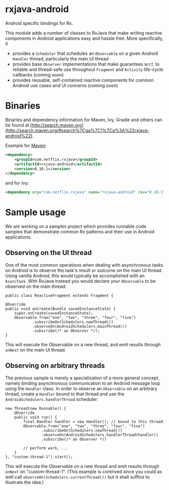 # rxjava-android

Android specific bindings for Rx.

This module adds a number of classes to RxJava that make writing reactive components in 
Android applications easy and hassle free. More specifically, it

- provides a `Scheduler` that schedules an `Observable` on a given Android `Handler` thread, particularly the main UI thread
- provides base `Observer` implementations that make guarantees w.r.t. to reliable and thread-safe use throughout 
      `Fragment` and `Activity` life-cycle callbacks (coming soon)
- provides reusable, self-contained reactive components for common Android use cases and UI concerns (coming soon)


# Binaries

Binaries and dependency information for Maven, Ivy, Gradle and others can be found at [http://search.maven.org](http://search.maven.org/#search%7Cga%7C1%7Ca%3A%22rxjava-android%22).

Example for [Maven](http://search.maven.org/#search%7Cga%7C1%7Ca%3A%22rxjava-android%22):

```xml
<dependency>
    <groupId>com.netflix.rxjava</groupId>
    <artifactId>rxjava-android</artifactId>
    <version>0.10.1</version>
</dependency>
```

and for Ivy:

```xml
<dependency org="com.netflix.rxjava" name="rxjava-android" rev="0.10.1" />
```

# Sample usage

We are working on a samples project which provides runnable code samples that demonstrate common Rx patterns and
their use in Android applications.

## Observing on the UI thread

One of the most common operations when dealing with asynchronous tasks on Android is to observe the task's
result or outcome on the main UI thread. Using vanilla Android, this would
typically be accomplished with an `AsyncTask`. With RxJava instead you would declare your `Observable`
to be observed on the main thread:

    public class ReactiveFragment extends Fragment {

    @Override
    public void onCreate(Bundle savedInstanceState) {
        super.onCreate(savedInstanceState);
        Observable.from("one", "two", "three", "four", "five")
                .subscribeOn(Schedulers.newThread())
                .observeOn(AndroidSchedulers.mainThread())
                .subscribe(/* an Observer */);
    }
 
This will execute the Observable on a new thread, and emit results through `onNext` on the main UI thread.
   
## Observing on arbitrary threads
The previous sample is merely a specialization of a more general concept, namely binding asynchronous
communication to an Android message loop using the `Handler` class. In order to observe an `Observable`
on an arbitrary thread, create a `Handler` bound to that thread and use the `AndroidSchedulers.handlerThread`
scheduler:

    new Thread(new Runnable() {
        @Override
        public void run() {
            final Handler handler = new Handler(); // bound to this thread
            Observable.from("one", "two", "three", "four", "five")
                    .subscribeOn(Schedulers.newThread())
                    .observeOn(AndroidSchedulers.handlerThread(handler))
                    .subscribe(/* an Observer */)
                    
            // perform work, ...
        }
    }, "custom-thread-1").start();

This will execute the Observable on a new thread and emit results through `onNext` on "custom-thread-1".
(This example is contrived since you could as well call `observeOn(Schedulers.currentThread())` but it
shall suffice to illustrate the idea.)
